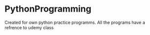 # PythonProgramming
Created for own python practice programms.
All the programs have a refrence to udemy class
